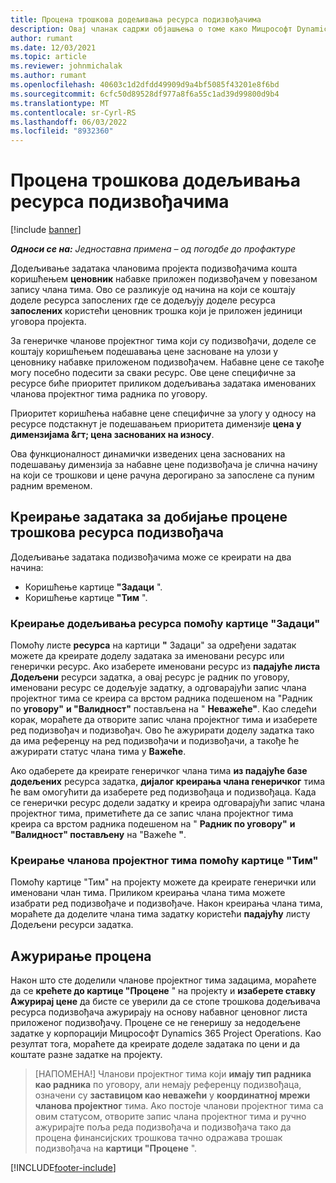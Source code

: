 ```yaml
---
title: Процена трошкова додељивања ресурса подизвођачима
description: Овај чланак садржи објашњења о томе како Мицрософт Dynamics 365 Project Operations израчунава процену трошкова додељивања ресурса подизвођачима.
author: rumant
ms.date: 12/03/2021
ms.topic: article
ms.reviewer: johnmichalak
ms.author: rumant
ms.openlocfilehash: 40603c1d2dfdd49909d9a4bf5085f43201e8f6bd
ms.sourcegitcommit: 6cfc50d89528df977a8f6a55c1ad39d99800d9b4
ms.translationtype: MT
ms.contentlocale: sr-Cyrl-RS
ms.lasthandoff: 06/03/2022
ms.locfileid: "8932360"
---
```

# <a name="cost-estimation-of-subcontracted-resource-assignments"></a>Процена трошкова додељивања ресурса подизвођачима

[!include [banner](../../includes/dataverse-preview.md)]

_**Односи се на:** Једноставна примена – од погодбе до профактуре_

Додељивање задатака члановима пројекта подизвођачима кошта коришћењем **ценовник** набавке приложен подизвођачем у повезаном запису члана тима. Ово се разликује од начина на који се коштају доделе ресурса запослених где се додељују доделе ресурса **запослених** користећи ценовник трошка који је приложен јединици уговора пројекта. 

За генеричке чланове пројектног тима који су подизвођачи, доделе се коштају коришћењем подешавања цене засноване на улози у ценовнику набавке приложеном подизвођачем. Набавне цене се такође могу посебно подесити за сваки ресурс. Ове цене специфичне за ресурсе биће приоритет приликом додељивања задатака именованих чланова пројектног тима радника по уговору. 

Приоритет коришћења набавне цене специфичне за улогу у односу на ресурсе подстакнут је подешавањем приоритета димензије **цена у димензијама &гт; цена заснованих на износу**.

Ова функционалност динамички изведених цена заснованих на подешавању димензија за набавне цене подизвођача је слична начину на који се трошкови и цене рачуна дерогирано за запослене са пуним радним временом. 

## <a name="creating-task-assignments-for-getting-cost-estimates-of-subcontractor-resources"></a>Креирање задатака за добијање процене трошкова ресурса подизвођача

Додељивање задатака подизвођачима може се креирати на два начина: 
- Коришћење картице **"Задаци** ".
- Коришћење картице **"Тим** ".

### <a name="creating-resources-assignments-using-the-tasks-tab"></a>Креирање додељивања ресурса помоћу картице "Задаци"
Помоћу листе **ресурса** на картици **"** Задаци" за одређени задатак можете да креирате доделу задатака за именовани ресурс или генерички ресурс. Ако изаберете именовани ресурс из **падајуће листа Додељени** ресурси задатка, а овај ресурс је радник по уговору, именовани ресурс се додељује задатку, а одговарајући запис члана пројектног тима се креира са врстом радника подешеном на "Радник по **уговору"** **и "Валидност"** постављена на " **Неважеће"**. Као следећи корак, мораћете да отворите запис члана пројектног тима и изаберете ред подизвођач и подизвођач. Ово ће ажурирати доделу задатка тако да има референцу на ред подизвођачи и подизвођачи, а такође ће ажурирати статус члана тима у **Важеће**.

Ако одаберете да креирате генеричког члана тима **из падајуће базе додељених** ресурса задатка, **дијалог креирања члана генеричког** тима ће вам омогућити да изаберете ред подизвођаца и подизвођаца. Када се генерички ресурс додели задатку и креира одговарајући запис члана пројектног тима, приметићете да се запис члана пројектног тима креира са врстом радника подешеном на " **Радник по уговору"** **и "Валидност" постављену** на "Важеће **"**.

### <a name="creating-project-team-members-using-the-team-tab"></a>Креирање чланова пројектног тима помоћу картице "Тим"
Помоћу картице "Тим" на пројекту можете да креирате генерички или именовани члан тима. Приликом креирања члана тима можете изабрати ред подизвођаче и подизвођаче. Након креирања члана тима, мораћете да доделите члана тима задатку користећи **падајућу** листу Додељени ресурси задатка. 

## <a name="updating-estimates"></a>Ажурирање процена
Након што сте доделили чланове пројектног тима задацима, мораћете да се **крећете до картице "Процене** " на пројекту и **изаберете ставку Ажурирај цене** да бисте се уверили да се стопе трошкова додељивача ресурса подизвођача ажурирају на основу набавног ценовног листа приложеног подизвођачу. Процене се не генеришу за недодељене задатке у корпорацији Мицрософт Dynamics 365 Project Operations. Као резултат тога, мораћете да креирате доделе задатака по цени и да коштате разне задатке на пројекту. 

> [НАПОМЕНА!] Чланови пројектног тима који **имају тип радника** **као радника** по уговору, али немају референцу подизвођаца, означени су **заставицом као неважећи** у **координатној мрежи чланова пројектног** тима. Ако постоје чланови пројектног тима са овим статусом, отворите запис члана пројектног тима и ручно ажурирајте поља реда подизвођача и подизвођача тако да процена финансијских трошкова тачно одражава трошак подизвођача на **картици "Процене** ". 


[!INCLUDE[footer-include](../../includes/footer-banner.md)]
